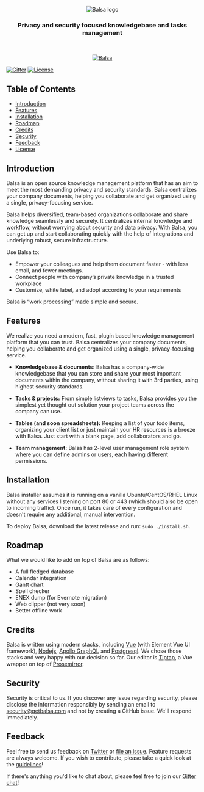 <p align="center">
<img alt="Balsa logo" title="Balsa" align="middle" src="https://user-images.githubusercontent.com/1191477/65187181-49f08000-da39-11e9-9362-d6f1656fb725.png">
</p>

<p align="center"><h3 align="center">Privacy and security focused knowledgebase and tasks management</h3>
</p>
<br>
<p align="center">
  <a href="https://getbalsa.com">
    <img alt="Balsa" title="Balsa" src="https://user-images.githubusercontent.com/1191477/65186383-90dd7600-da37-11e9-97cd-fc70b068c87a.png">
  </a>
</p>

[![Gitter](https://badges.gitter.im/getbalsa/community.svg)](https://gitter.im/getbalsa/community)
[![License](https://img.shields.io/badge/License-AGPLv3-f39f37)](https://www.gnu.org/licenses/agpl-3.0.en.html)

## Table of Contents

- [Introduction](#introduction)
- [Features](#features)
- [Installation](#installation)
- [Roadmap](#roadmap)
- [Credits](#credits)
- [Security](#security)
- [Feedback](#feedback)
- [License](#license)

## Introduction

Balsa is an open source knowledge management platform that has an aim to meet the most demanding privacy and security standards. Balsa centralizes your company documents, helping you collaborate and get organized using a single, privacy-focusing service.

Balsa helps diversified, team-based organizations collaborate and share knowledge seamlessly and securely. It centralizes internal knowledge and workflow, without worrying about security and data privacy. With Balsa, you can get up and start collaborating quickly with the help of integrations and underlying robust, secure infrastructure. 

Use Balsa to: 

* Empower your colleagues and help them document faster - with less email, and fewer meetings.
* Connect people with company’s private knowledge in a trusted workplace
* Customize, white label, and adopt according to your requirements

Balsa is “work processing” made simple and secure.

## Features

We realize you need a modern, fast, plugin based knowledge management platform that you can trust. Balsa centralizes your company documents, helping you collaborate and get organized using a single, privacy-focusing service.

* **Knowledgebase & documents:** Balsa has a company-wide knowledgebase that you can store and share your most important documents within the company, without sharing it with 3rd parties, using highest security standards.

* **Tasks & projects:** From simple listviews to tasks, Balsa provides you the simplest yet thought out solution your project teams across the company can use.

* **Tables (and soon spreadsheets):** Keeping a list of your todo items, organizing your client list or just maintain your HR resources is a breeze with Balsa. Just start with a blank page, add collaborators and go.

* **Team management:** Balsa has 2-level user management role system where you can define admins or users, each having different permissions. 

## Installation

Balsa installer assumes it is running on a vanilla Ubuntu/CentOS/RHEL Linux without any services listening on port 80 or 443 (which should also be open to incoming traffic). Once run, it takes care of every configuration and doesn't require any additional, manual intervention.

To deploy Balsa, download the latest release and run: ```sudo ./install.sh```.  

## Roadmap

What we would like to add on top of Balsa are as follows: 

- A full fledged database
- Calendar integration 
- Gantt chart
- Spell checker
- ENEX dump (for Evernote migration)
- Web clipper (not very soon)
- Better offline work


## Credits

Balsa is written using modern stacks, including [Vue](https://nodejs.org/) (with Element Vue UI framework), [Nodejs](https://nodejs.org/), [Apollo GraphQL](https://github.com/apollographql) and [Postgresql](https://www.postgresql.org/). We chose those stacks and very happy with our decision so far. Our editor is [Tiptap](https://tiptap.scrumpy.io), a Vue wrapper on top of [Prosemirror](https://prosemirror.net).


## Security

Security is critical to us. If you discover any issue regarding security, please disclose the information responsibly by sending an email to security@getbalsa.com and not by creating a GitHub issue. We'll respond immediately.


## Feedback

Feel free to send us feedback on [Twitter](https://twitter.com/getbalsa) or [file an issue](https://github.com/balsa-team/balsa/issues/new). Feature requests are always welcome. If you wish to contribute, please take a quick look at the [guidelines](./CONTRIBUTING.md)!

If there's anything you'd like to chat about, please feel free to join our [Gitter chat](https://gitter.im/getbalsa)!

